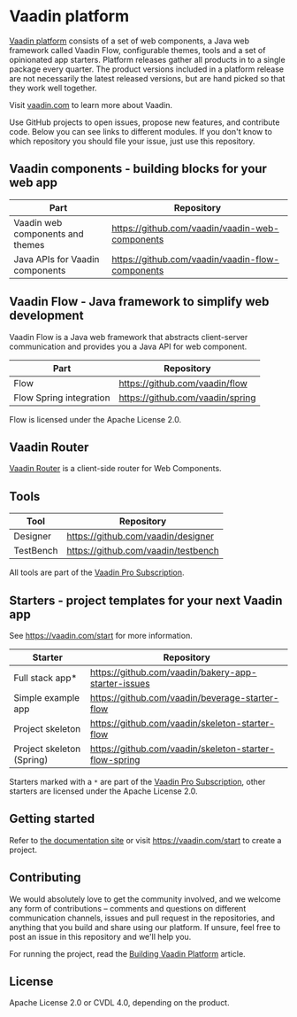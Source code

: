# Vaadin platform

[Vaadin platform](https://vaadin.com/) consists of a set of web components, a Java web framework called Vaadin Flow, configurable themes, tools and a set of opinionated app starters. Platform releases gather all products in to a single package every quarter. The product versions included in a platform release are not necessarily the latest released versions, but are hand picked so that they work well together.

Visit [vaadin.com](https://vaadin.com/) to learn more about Vaadin.

Use GitHub projects to open issues, propose new features, and contribute code. Below you can see links to different modules. If you don't know to which repository you should file your issue, just use this repository.

## Vaadin components - building blocks for your web app

| Part | Repository |
|------|------------|
| Vaadin web components and themes | https://github.com/vaadin/vaadin-web-components |
| Java APIs for Vaadin components | https://github.com/vaadin/vaadin-flow-components |

## Vaadin Flow - Java framework to simplify web development

Vaadin Flow is a Java web framework that abstracts client-server communication and provides you a Java API for web component.

| Part | Repository |
|------|------------|
| Flow | https://github.com/vaadin/flow |
| Flow Spring integration | https://github.com/vaadin/spring |

Flow is licensed under the Apache License 2.0.

## Vaadin Router

[Vaadin Router](https://github.com/vaadin/vaadin-router) is a client-side router for Web Components.

## Tools

| Tool | Repository |
|------|------------|
| Designer | https://github.com/vaadin/designer |
| TestBench | https://github.com/vaadin/testbench |

All tools are part of the [Vaadin Pro Subscription](https://vaadin.com/pricing).

## Starters - project templates for your next Vaadin app

See https://vaadin.com/start for more information.

| Starter | Repository |
|---------|------------|
| Full stack app* | https://github.com/vaadin/bakery-app-starter-issues |
| Simple example app | https://github.com/vaadin/beverage-starter-flow |
| Project skeleton | https://github.com/vaadin/skeleton-starter-flow |
| Project skeleton (Spring) | https://github.com/vaadin/skeleton-starter-flow-spring |


Starters marked with a `*` are part of the [Vaadin Pro Subscription](https://vaadin.com/pricing), other starters are licensed under the Apache License 2.0.

## Getting started

Refer to [the documentation site](https://vaadin.com/docs) or visit <https://vaadin.com/start> to create a project.

## Contributing

We would absolutely love to get the community involved, and we welcome any form of contributions – comments and questions on different communication channels, issues and pull request in the repositories, and anything that you build and share using our platform. If unsure, feel free to post an issue in this repository and we'll help you.

For running the project, read the [Building Vaadin Platform](BUILD.md) article.

## License

Apache License 2.0 or CVDL 4.0, depending on the product.
